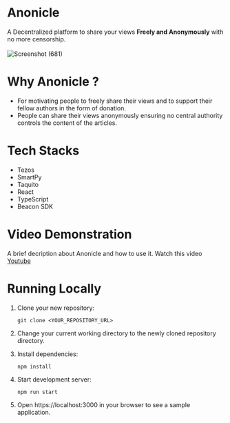 # Anonicle
 A Decentralized platform to share your views **Freely and Anonymously** with no more censorship.
<br><br>
![Screenshot (681)](https://user-images.githubusercontent.com/57187745/117628729-17a80f00-b197-11eb-97de-940200a97300.png)

# Why Anonicle ?
* For motivating people to freely share their views and to support their fellow authors in the form of donation.
* People can share their views anonymously ensuring no central authority controls the content of the articles.

# Tech Stacks
* Tezos
* SmartPy
* Taquito
* React
* TypeScript
* Beacon SDK

# Video Demonstration
A brief decription about Anonicle and how to use it. Watch this video
[Youtube](https://www.youtube.com/watch?v=P6iIDDxWL08)

# Running Locally

1. Clone your new repository:

   `git clone <YOUR_REPOSITORY_URL>`

2. Change your current working directory to the newly cloned repository directory.
3. Install dependencies:

   `npm install`

4. Start development server:

   `npm run start`

5. Open https://localhost:3000 in your browser to see a sample application.


